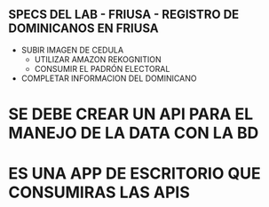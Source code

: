 ## SPECS DEL LAB - FRIUSA - REGISTRO DE DOMINICANOS EN FRIUSA
- SUBIR IMAGEN DE CEDULA
  - UTILIZAR AMAZON REKOGNITION
  - CONSUMIR EL PADRÓN ELECTORAL
- COMPLETAR INFORMACION DEL DOMINICANO

# SE DEBE CREAR UN API PARA EL MANEJO DE LA DATA CON LA BD
# ES UNA APP DE ESCRITORIO QUE CONSUMIRAS LAS APIS
